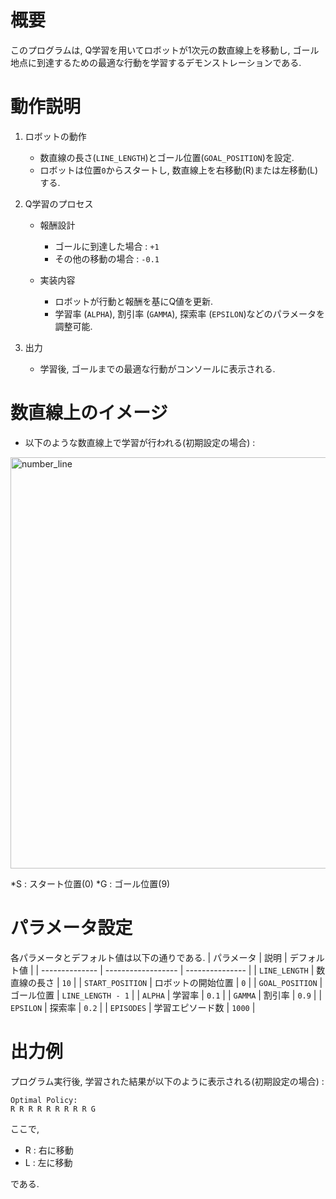 # 概要
このプログラムは, Q学習を用いてロボットが1次元の数直線上を移動し, ゴール地点に到達するための最適な行動を学習するデモンストレーションである.

# 動作説明
1. ロボットの動作
    * 数直線の長さ(`LINE_LENGTH`)とゴール位置(`GOAL_POSITION`)を設定.
    * ロボットは位置`0`からスタートし, 数直線上を右移動(R)または左移動(L)する.

2. Q学習のプロセス
    * 報酬設計
        * ゴールに到達した場合 : `+1`
        * その他の移動の場合 :  `-0.1`

    * 実装内容
        * ロボットが行動と報酬を基にQ値を更新.
        * 学習率 (`ALPHA`), 割引率 (`GAMMA`), 探索率 (`EPSILON`)などのパラメータを調整可能.

3. 出力
   * 学習後, ゴールまでの最適な行動がコンソールに表示される.

# 数直線上のイメージ
   * 以下のような数直線上で学習が行われる(初期設定の場合) : 
<img width="658" alt="number_line" src="https://github.com/user-attachments/assets/bf3b294e-fc93-4940-be29-b060d2a3cc97" />

   *S : スタート位置(0)
   *G : ゴール位置(9)

# パラメータ設定
各パラメータとデフォルト値は以下の通りである.
| パラメータ     | 説明               | デフォルト値    | 
| -------------- | ------------------ | --------------- | 
| `LINE_LENGTH`    | 数直線の長さ       | `10`              | 
| `START_POSITION` | ロボットの開始位置 | `0`               | 
| `GOAL_POSITION`  | ゴール位置         | `LINE_LENGTH - 1` | 
| `ALPHA`          | 学習率             | `0.1`             | 
| `GAMMA`          | 割引率             | `0.9`             | 
| `EPSILON`        | 探索率             | `0.2`             | 
| `EPISODES`       | 学習エピソード数   | `1000`            | 

# 出力例
プログラム実行後, 学習された結果が以下のように表示される(初期設定の場合) : 
```
Optimal Policy:
R R R R R R R R R G
```
ここで,
* R : 右に移動
* L : 左に移動

である.


